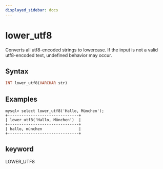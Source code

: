 ```yaml
---
displayed_sidebar: docs
---
```


# lower_utf8



Converts all utf8-encoded strings to lowercase. If the input is not a valid utf8-encoded text, undefined behavior may occur.

## Syntax

```Haskell
INT lower_utf8(VARCHAR str)
```

## Examples

```Plain Text
mysql> select lower_utf8('Hallo, München');
+-------------------------------+
| lower_utf8('Hallo, München')  |
+-------------------------------+
| hallo, münchen                |
+-------------------------------+
```

## keyword

LOWER_UTF8
